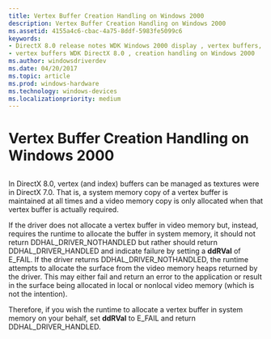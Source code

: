 ```yaml
---
title: Vertex Buffer Creation Handling on Windows 2000
description: Vertex Buffer Creation Handling on Windows 2000
ms.assetid: 4155a4c6-cbac-4a75-8ddf-5983fe5099c6
keywords:
- DirectX 8.0 release notes WDK Windows 2000 display , vertex buffers, creation handling
- vertex buffers WDK DirectX 8.0 , creation handling on Windows 2000
ms.author: windowsdriverdev
ms.date: 04/20/2017
ms.topic: article
ms.prod: windows-hardware
ms.technology: windows-devices
ms.localizationpriority: medium
---
```


# Vertex Buffer Creation Handling on Windows 2000


## <span id="ddk_vertex_buffer_creation_handling_on_windows_2000_gg"></span><span id="DDK_VERTEX_BUFFER_CREATION_HANDLING_ON_WINDOWS_2000_GG"></span>


In DirectX 8.0, vertex (and index) buffers can be managed as textures were in DirectX 7.0. That is, a system memory copy of a vertex buffer is maintained at all times and a video memory copy is only allocated when that vertex buffer is actually required.

If the driver does not allocate a vertex buffer in video memory but, instead, requires the runtime to allocate the buffer in system memory, it should not return DDHAL\_DRIVER\_NOTHANDLED but rather should return DDHAL\_DRIVER\_HANDLED and indicate failure by setting a **ddRVal** of E\_FAIL. If the driver returns DDHAL\_DRIVER\_NOTHANDLED, the runtime attempts to allocate the surface from the video memory heaps returned by the driver. This may either fail and return an error to the application or result in the surface being allocated in local or nonlocal video memory (which is not the intention).

Therefore, if you wish the runtime to allocate a vertex buffer in system memory on your behalf, set **ddRVal** to E\_FAIL and return DDHAL\_DRIVER\_HANDLED.

 

 





